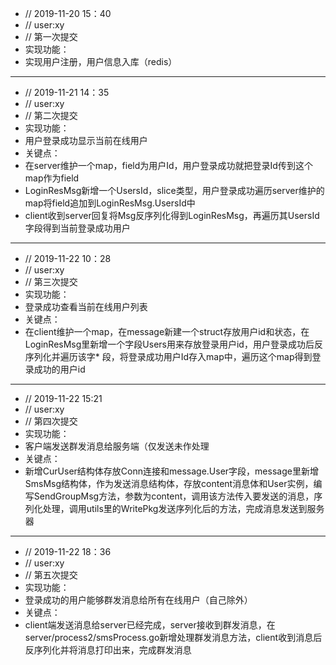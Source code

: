 * // 2019-11-20 15：40 
* // user:xy
* // 第一次提交
* 实现功能：
* 实现用户注册，用户信息入库（redis）

---
* // 2019-11-21 14：35 
* // user:xy
* // 第二次提交
* 实现功能：
* 用户登录成功显示当前在线用户
* 关键点：
* 在server维护一个map，field为用户Id，用户登录成功就把登录Id传到这个map作为field
* LoginResMsg新增一个UsersId，slice类型，用户登录成功遍历server维护的map将field追加到LoginResMsg.UsersId中
* client收到server回复将Msg反序列化得到LoginResMsg，再遍历其UsersId字段得到当前登录成功用户

---
* // 2019-11-22 10：28
* // user:xy
* // 第三次提交
* 实现功能：
* 登录成功查看当前在线用户列表
* 关键点：
* 在client维护一个map，在message新建一个struct存放用户id和状态，在LoginResMsg里新增一个字段Users用来存放登录用户id，用户登录成功后反序列化并遍历该字* 段，将登录成功用户Id存入map中，遍历这个map得到登录成功的用户id

---
* // 2019-11-22 15:21
* // user:xy
* // 第四次提交
* 实现功能：
* 客户端发送群发消息给服务端（仅发送未作处理
* 关键点：
* 新增CurUser结构体存放Conn连接和message.User字段，message里新增SmsMsg结构体，作为发送消息结构体，存放content消息体和User实例，编写SendGroupMsg方法，参数为content，调用该方法传入要发送的消息，序列化处理，调用utils里的WritePkg发送序列化后的方法，完成消息发送到服务器

---
* // 2019-11-22 18：36
* // user:xy
* // 第五次提交
* 实现功能：
* 登录成功的用户能够群发消息给所有在线用户（自己除外）
* 关键点：
* client端发送消息给server已经完成，server接收到群发消息，在server/process2/smsProcess.go新增处理群发消息方法，client收到消息后反序列化并将消息打印出来，完成群发消息
